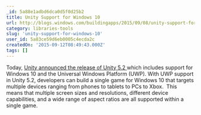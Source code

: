 ```yaml
---
_id: 5a88e1adbd6dca0d5f0d25b2
title: Unity Support for Windows 10
url: http://blogs.windows.com/buildingapps/2015/09/08/unity-support-for-windows-10/
category: libraries-tools
slug: 'unity-support-for-windows-10'
user_id: 5a83ce59d6eb0005c4ecda2c
createdOn: '2015-09-12T08:49:43.000Z'
tags: []
---
```


Today, <a href="http://blogs.unity3d.com/2015/09/08/unity-5-2-easy-access-to-unity-services/">Unity announced the release of Unity 5.2 </a>which includes support for Windows 10 and the Universal Windows Platform (UWP). With UWP support in Unity 5.2, developers can build a single game for Windows 10 that targets multiple devices ranging from phones to tablets to PCs to Xbox.  This means that multiple screen sizes and resolutions, different device capabilities, and a wide range of aspect ratios are all supported within a single game.
